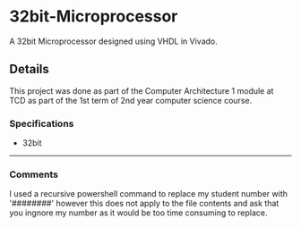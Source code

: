 # 32bit-Microprocessor
A 32bit Microprocessor designed using VHDL in Vivado.

## Details
This project was done as part of the Computer Architecture 1 module at TCD as part of the 1st term of 2nd year computer science course.

### Specifications
- 32bit
---
### Comments
I used a recursive powershell command to replace my student number with '########' however this does not apply to the file contents and ask that you ingnore my number as it would be too time consuming to replace.
